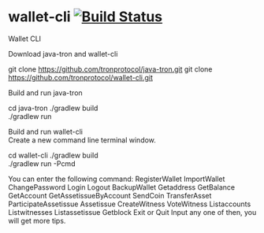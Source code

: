 # wallet-cli [![Build Status](https://travis-ci.org/tronprotocol/wallet-cli.svg?branch=master)](https://travis-ci.org/tronprotocol/wallet-cli)
Wallet CLI


Download java-tron and wallet-cli

git clone https://github.com/tronprotocol/java-tron.git
git clone https://github.com/tronprotocol/wallet-cli.git


Build and run java-tron

cd java-tron
./gradlew build      
./gradlew run
 

Build and run wallet-cli  
Create a new command line terminal window.

cd wallet-cli
./gradlew build      
./gradlew run -Pcmd
 
You can enter the following command: 
RegisterWallet
ImportWallet
ChangePassword
Login
Logout
BackupWallet
Getaddress
GetBalance
GetAccount
GetAssetissueByAccount
SendCoin
TransferAsset
ParticipateAssetissue
Assetissue
CreateWitness
VoteWitness
Listaccounts
Listwitnesses
Listassetissue
Getblock
Exit or Quit
Input any one of then, you will get more tips.
